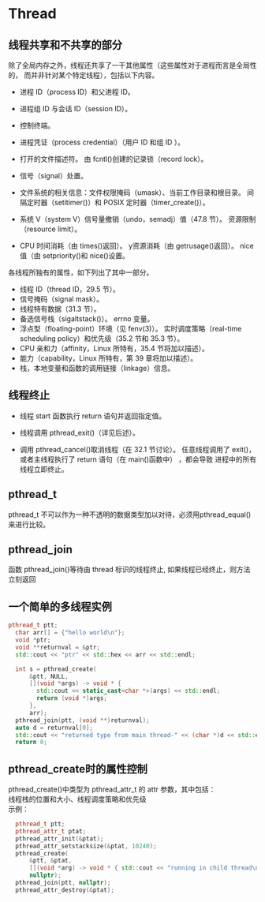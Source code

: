 # Thread
## 线程共享和不共享的部分
除了全局内存之外，线程还共享了一干其他属性（这些属性对于进程而言是全局性的，
而并非针对某个特定线程），包括以下内容。
*  进程 ID（process ID）和父进程 ID。
*  进程组 ID 与会话 ID（session ID）。
* 控制终端。
* 进程凭证（process credential）（用户 ID 和组 ID ）。
* 打开的文件描述符。
由 fcntl()创建的记录锁（record lock）。

* 信号（signal）处置。
* 文件系统的相关信息：文件权限掩码（umask）、当前工作目录和根目录。
间隔定时器（setitimer()）和 POSIX 定时器（timer_create()）。
* 系统 V（system V）信号量撤销（undo，semadj）值（47.8 节）。
资源限制（resource limit）。
* CPU 时间消耗（由 times()返回）。
y资源消耗（由 getrusage()返回）。
nice 值（由 setpriority()和 nice()设置。  

各线程所独有的属性，如下列出了其中一部分。
*  线程 ID（thread ID，29.5 节）。
*  信号掩码（signal mask）。
* 线程特有数据（31.3 节）。
* 备选信号栈（sigaltstack()）。
errno 变量。
* 浮点型（floating-point）环境（见 fenv(3)）。
实时调度策略（real-time scheduling policy）和优先级（35.2 节和 35.3 节）。
* CPU 亲和力（affinity，Linux 所特有，35.4 节将加以描述）。
* 能力（capability，Linux 所特有，第 39 章将加以描述）。
* 栈，本地变量和函数的调用链接（linkage）信息。  

## 线程终止
* 线程 start 函数执行 return 语句并返回指定值。
* 线程调用 pthread_exit()（详见后述）。

* 调用 pthread_cancel()取消线程（在 32.1 节讨论）。
任意线程调用了 exit()，或者主线程执行了 return 语句（在 main()函数中）
，都会导致
进程中的所有线程立即终止。

## pthread_t
pthread_t 不可以作为一种不透明的数据类型加以对待，必须用pthread_equal()来进行比较。

## pthread_join
函数 pthread_join()等待由 thread 标识的线程终止, 如果线程已经终止，则方法立刻返回  

## 一个简单的多线程实例
```C++
pthread_t ptt;
  char arr[] = {"hello world\n"};
  void *ptr;
  void **returnval = &ptr;
  std::cout << "ptr" << std::hex << arr << std::endl;

  int s = pthread_create(
      &ptt, NULL,
      [](void *args) -> void * {
        std::cout << static_cast<char *>(args) << std::endl;
        return (void *)args;
      },
      arr);
  pthread_join(ptt, (void **)returnval);
  auto d = returnval[0];
  std::cout << "returned type from main thread-" << (char *)d << std::endl;
  return 0;
```
## pthread_create时的属性控制
pthread_create()中类型为 pthread_attr_t 的 attr 参数，其中包括：  
线程栈的位置和大小、线程调度策略和优先级  
示例： 
```C++
  pthread_t ptt;
  pthread_attr_t ptat;
  pthread_attr_init(&ptat);
  pthread_attr_setstacksize(&ptat, 10240);
  pthread_create(
      &ptt, &ptat,
      [](void *arg) -> void * { std::cout << "running in child thread\n"; },
      nullptr);
  pthread_join(ptt, nullptr);
  pthread_attr_destroy(&ptat);
```
